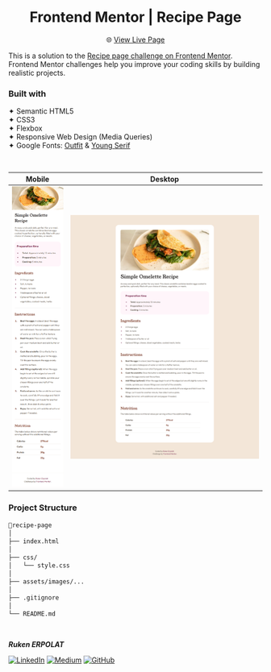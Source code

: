 <h1 align="center">Frontend Mentor | Recipe Page</h1>

<div align="center">

🌐 [View Live Page](https://recipe-page-frontend-mentorr.netlify.app/)  

</div>

This is a solution to the [Recipe page challenge on Frontend Mentor](https://www.frontendmentor.io/challenges/recipe-page-KiTsR8QQKm). Frontend Mentor challenges help you improve your coding skills by building realistic projects.

### Built with

✦ Semantic HTML5    
✦ CSS3  
✦ Flexbox    
✦ Responsive Web Design (Media Queries)   
✦  Google Fonts: [Outfit](https://fonts.google.com/specimen/Outfit) & [Young Serif](https://fonts.google.com/specimen/Young+Serif)     

<br>

| Mobile                                    | Desktop                                   |
| ----------------------------------------- | ----------------------------------------- |
| ![mobile](./assets/images/recipe-ss2.png) | ![desktop](./assets/images/recipe-ss.png) |
 

### Project Structure

```
📁recipe-page
│
├── index.html
│
├── css/
│   └── style.css
│
├── assets/images/...
│
├── .gitignore
│
└── README.md
```

<br>

<b><em>Ruken ERPOLAT</em></b>

[![LinkedIn](https://img.shields.io/badge/-LinkedIn-827a67?style=flat&logo=linkedin&logoColor=white)](https://linkedin.com/in/rukenerpolat)
[![Medium](https://img.shields.io/badge/-Medium-827a67?style=flat&logo=medium&logoColor=white)](https://medium.com/@rukenerpolat)
[![GitHub](https://img.shields.io/badge/-GitHub-827a67?style=flat&logo=github&logoColor=white)](https://github.com/rukenerpolat)
